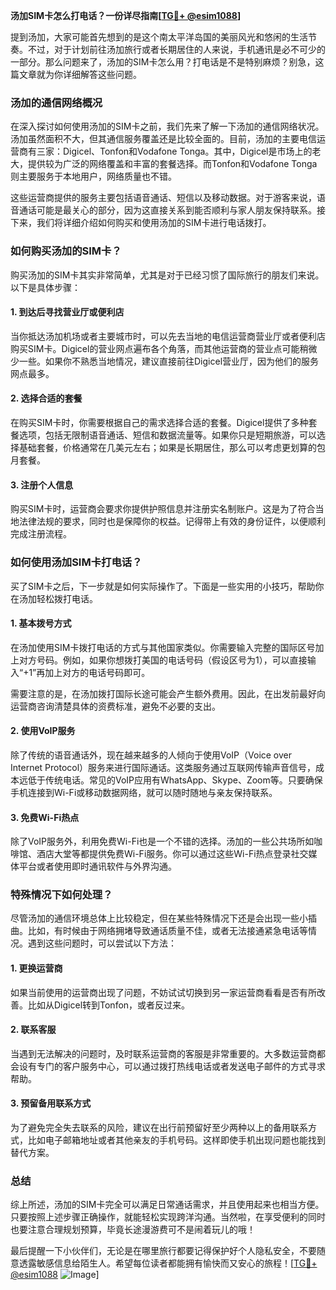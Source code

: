 **汤加SIM卡怎么打电话？一份详尽指南[[TG💪+ @esim1088](https://t.me/s/esim1088)]**

提到汤加，大家可能首先想到的是这个南太平洋岛国的美丽风光和悠闲的生活节奏。不过，对于计划前往汤加旅行或者长期居住的人来说，手机通讯是必不可少的一部分。那么问题来了，汤加的SIM卡怎么用？打电话是不是特别麻烦？别急，这篇文章就为你详细解答这些问题。

### 汤加的通信网络概况

在深入探讨如何使用汤加的SIM卡之前，我们先来了解一下汤加的通信网络状况。汤加虽然面积不大，但其通信服务覆盖还是比较全面的。目前，汤加的主要电信运营商有三家：Digicel、Tonfon和Vodafone Tonga。其中，Digicel是市场上的老大，提供较为广泛的网络覆盖和丰富的套餐选择。而Tonfon和Vodafone Tonga则主要服务于本地用户，网络质量也不错。

这些运营商提供的服务主要包括语音通话、短信以及移动数据。对于游客来说，语音通话可能是最关心的部分，因为这直接关系到能否顺利与家人朋友保持联系。接下来，我们将详细介绍如何购买和使用汤加的SIM卡进行电话拨打。

### 如何购买汤加的SIM卡？

购买汤加的SIM卡其实非常简单，尤其是对于已经习惯了国际旅行的朋友们来说。以下是具体步骤：

#### 1. 到达后寻找营业厅或便利店
当你抵达汤加机场或者主要城市时，可以先去当地的电信运营商营业厅或者便利店购买SIM卡。Digicel的营业网点遍布各个角落，而其他运营商的营业点可能稍微少一些。如果你不熟悉当地情况，建议直接前往Digicel营业厅，因为他们的服务网点最多。

#### 2. 选择合适的套餐
在购买SIM卡时，你需要根据自己的需求选择合适的套餐。Digicel提供了多种套餐选项，包括无限制语音通话、短信和数据流量等。如果你只是短期旅游，可以选择基础套餐，价格通常在几美元左右；如果是长期居住，那么可以考虑更划算的包月套餐。

#### 3. 注册个人信息
购买SIM卡时，运营商会要求你提供护照信息并注册实名制账户。这是为了符合当地法律法规的要求，同时也是保障你的权益。记得带上有效的身份证件，以便顺利完成注册流程。

### 如何使用汤加SIM卡打电话？

买了SIM卡之后，下一步就是如何实际操作了。下面是一些实用的小技巧，帮助你在汤加轻松拨打电话。

#### 1. 基本拨号方式
在汤加使用SIM卡拨打电话的方式与其他国家类似。你需要输入完整的国际区号加上对方号码。例如，如果你想拨打美国的电话号码（假设区号为1），可以直接输入“+1”再加上对方的电话号码即可。

需要注意的是，在汤加拨打国际长途可能会产生额外费用。因此，在出发前最好向运营商咨询清楚具体的资费标准，避免不必要的支出。

#### 2. 使用VoIP服务
除了传统的语音通话外，现在越来越多的人倾向于使用VoIP（Voice over Internet Protocol）服务来进行国际通话。这类服务通过互联网传输声音信号，成本远低于传统电话。常见的VoIP应用有WhatsApp、Skype、Zoom等。只要确保手机连接到Wi-Fi或移动数据网络，就可以随时随地与亲友保持联系。

#### 3. 免费Wi-Fi热点
除了VoIP服务外，利用免费Wi-Fi也是一个不错的选择。汤加的一些公共场所如咖啡馆、酒店大堂等都提供免费Wi-Fi服务。你可以通过这些Wi-Fi热点登录社交媒体平台或者使用即时通讯软件与外界沟通。

### 特殊情况下如何处理？

尽管汤加的通信环境总体上比较稳定，但在某些特殊情况下还是会出现一些小插曲。比如，有时候由于网络拥堵导致通话质量不佳，或者无法接通紧急电话等情况。遇到这些问题时，可以尝试以下方法：

#### 1. 更换运营商
如果当前使用的运营商出现了问题，不妨试试切换到另一家运营商看看是否有所改善。比如从Digicel转到Tonfon，或者反过来。

#### 2. 联系客服
当遇到无法解决的问题时，及时联系运营商的客服是非常重要的。大多数运营商都会设有专门的客户服务中心，可以通过拨打热线电话或者发送电子邮件的方式寻求帮助。

#### 3. 预留备用联系方式
为了避免完全失去联系的风险，建议在出行前预留好至少两种以上的备用联系方式，比如电子邮箱地址或者其他亲友的手机号码。这样即使手机出现问题也能找到替代方案。

### 总结

综上所述，汤加的SIM卡完全可以满足日常通话需求，并且使用起来也相当方便。只要按照上述步骤正确操作，就能轻松实现跨洋沟通。当然啦，在享受便利的同时也要注意合理规划预算，毕竟长途漫游费可不是闹着玩儿的哦！

最后提醒一下小伙伴们，无论是在哪里旅行都要记得保护好个人隐私安全，不要随意透露敏感信息给陌生人。希望每位读者都能拥有愉快而又安心的旅程！[[TG💪+ @esim1088](https://t.me/s/esim1088) ![Image](https://i.postimg.cc/4NQfJmqS/Snipaste-2025-05-13-00-14-12.png)]